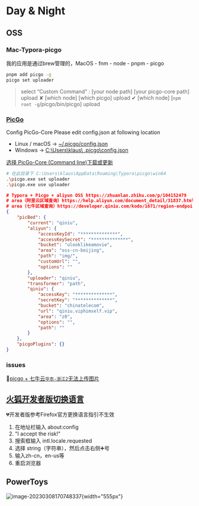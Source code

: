 # Day & Night

## OSS

### Mac-Typora-picgo
我的应用是通过brew管理的，MacOS - fnm - node - pnpm - picgo
```bash
pnpm add picgo -g
picgo set uploader
```
> select “Custom Command” : [your node path] [your picgo-core path] upload
✘ [which node] [which picgo] upload
✔ [which node] [`npm root -g`/picgo/bin/picgo] upload

### [PicGo](https://support.typora.io/Upload-Image/#picgo-core-command-line-opensource)
Config PicGo-Core
Please edit config.json at following location
  - Linux / macOS → <u>~/.picgo/config.json</u>
  - Windows → <u>C:\Users\klaus\ .picgo\config.json</u>

[选择 PicGo-Core (Command line)下载或更新](https://picgo.github.io/PicGo-Core-Doc/zh/guide/config.html#%E9%BB%98%E8%AE%A4%E9%85%8D%E7%BD%AE%E6%96%87%E4%BB%B6)
```bash
# 在此目录下 C:\Users\klaus\AppData\Roaming\Typora\picgo\win64
.\picgo.exe set uploader
.\picgo.exe use uploader
```

```json
# Typora + Picgo + aliyun OSS https://zhuanlan.zhihu.com/p/104152479
# area（阿里云区域查询）https://help.aliyun.com/document_detail/31837.html
# area（七牛区域查询）https://developer.qiniu.com/kodo/1671/region-endpoint-fq
{
    "picBed": {
        "current": "qiniu",
        "aliyun": {
            "accessKeyId": "**************",
            "accessKeySecret": "**************",
            "bucket": "ulooklikeamovie",
            "area": "oss-cn-beijing",
            "path": "img/",
            "customUrl": "",
            "options": ""
        },
        "uploader": "qiniu",
        "transformer": "path",
        "qiniu": {
            "accessKey": "**************",
            "secretKey": "**************",
            "bucket": "chinatelecom",
            "url": "qiniu.viphimself.vip",
            "area": "z0",
            "options": "",
            "path": ""
        }
    },
    "picgoPlugins": {}
}
```

### issues

🔺[picgo + 七牛云`华东-浙江2`无法上传图片](https://github.com/Molunerfinn/PicGo/issues/365#issuecomment-1380207705)


## [火狐开发者版切换语言](https://support.mozilla.org/en-US/questions/1223719)

💔开发者版参考Firefox官方更换语言指引不生效

1. 在地址栏输入 about:config
2. "I accept the risk!"
3. 搜索框输入 intl.locale.requested
4. 选择 string（字符串），然后点击右侧➕号
5. 输入zh-cn，en-us等
6. 重启浏览器

## PowerToys

![image-20230308170748337](https://ulooklikeamovie.oss-cn-beijing.aliyuncs.com/img/image-20230308170748337.png){width="555px"}
